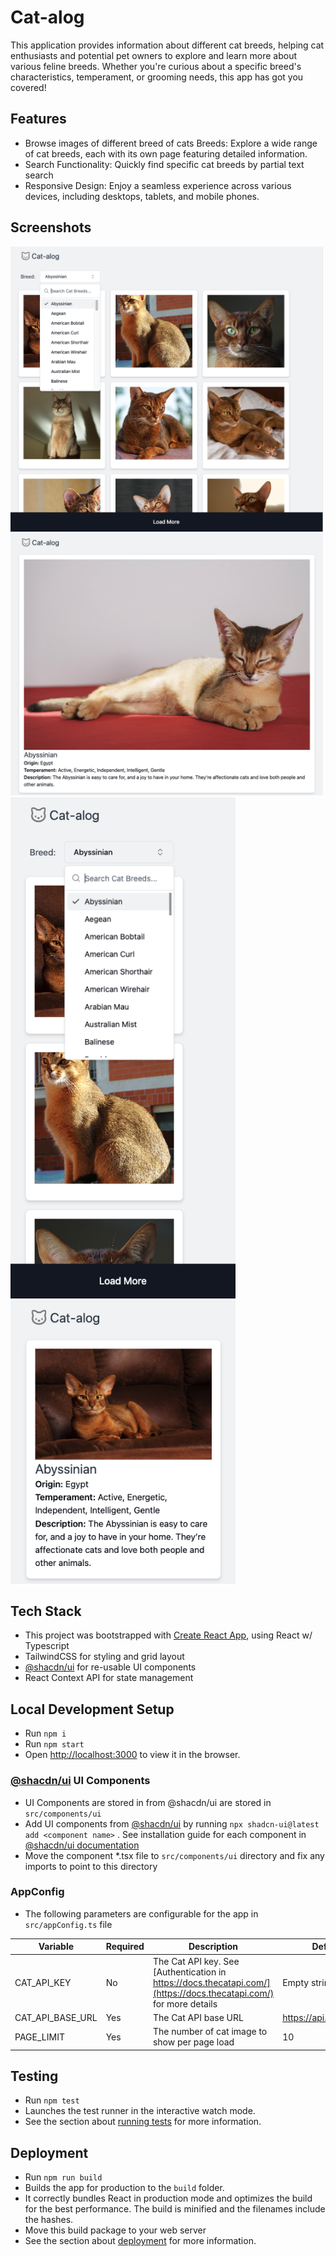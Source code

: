 # Cat-alog

This application provides information about different cat breeds, helping cat enthusiasts and potential pet owners to explore and learn more about various feline breeds. Whether you're curious about a specific breed's characteristics, temperament, or grooming needs, this app has got you covered!

## Features
- Browse images of different breed of cats Breeds: Explore a wide range of cat breeds, each with its own page featuring detailed information.
- Search Functionality: Quickly find specific cat breeds by partial text search
- Responsive Design: Enjoy a seamless experience across various devices, including desktops, tablets, and mobile phones.


## Screenshots
<img src="https://github.com/francisfueconcillo/cat-alog/blob/main/documentation/home.png?raw=true" alt="Home Page" style="width: 500px;">

<img src="https://github.com/francisfueconcillo/cat-alog/blob/main/documentation/cat-details.png?raw=true" alt="Details Page" style="width: 500px;">

<img src="https://github.com/francisfueconcillo/cat-alog/blob/main/documentation/home-mobile.png?raw=true" alt="Home Page (mobile)" style="width: 360px;">

<img src="https://github.com/francisfueconcillo/cat-alog/blob/main/documentation/cat-details-mobile.png?raw=true" alt="Details Page (mobile)" style="width: 360px;">

## Tech Stack
- This project was bootstrapped with [Create React App](https://facebook.github.io/create-react-app), using React w/ Typescript
- TailwindCSS for styling and grid layout 
- [@shacdn/ui](https://ui.shadcn.com) for re-usable UI components
- React Context API for state management

## Local Development Setup
- Run `npm i`
- Run `npm start`
- Open [http://localhost:3000](http://localhost:3000) to view it in the browser.

### [@shacdn/ui](https://ui.shadcn.com) UI Components
- UI Components are stored in from @shacdn/ui are stored in `src/components/ui`
- Add UI components from [@shacdn/ui](https://ui.shadcn.com) by running `npx shadcn-ui@latest add <component name>` . See installation guide for each component in [@shacdn/ui documentation](https://ui.shadcn.com/docs)
- Move the component *.tsx file to `src/components/ui` directory and fix any imports to point to this directory

### AppConfig
- The following parameters are configurable for the app in `src/appConfig.ts` file

Variable | Required | Description | Default Value
--- | --- | --- | ---
CAT_API_KEY | No | The Cat API key. See [Authentication in https://docs.thecatapi.com/](https://docs.thecatapi.com/)  for more details | Empty string
CAT_API_BASE_URL | Yes | The Cat API base URL | https://api.thecatapi.com/v1
PAGE_LIMIT | Yes | The number of cat image to show per page load | 10

## Testing
- Run `npm test`
- Launches the test runner in the interactive watch mode.
- See the section about [running tests](https://facebook.github.io/create-react-app/docs/running-tests) for more information.

## Deployment
- Run `npm run build`
- Builds the app for production to the `build` folder.
- It correctly bundles React in production mode and optimizes the build for the best performance. The build is minified and the filenames include the hashes.
- Move this build package to your web server
- See the section about [deployment](https://facebook.github.io/create-react-app/docs/deployment) for more information.

